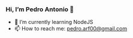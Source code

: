### Hi, I’m Pedro Antonio 👋

- 🌱 I’m currently learning NodeJS
- 📫 How to reach me: pedro.arf00@gmail.com

